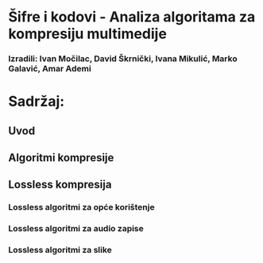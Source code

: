 # Šifre i kodovi - Analiza algoritama za kompresiju multimedije
### Izradili: Ivan Močilac, David Škrnički, Ivana Mikulić, Marko Galavić, Amar Ademi

# Sadržaj:

## Uvod
## Algoritmi kompresije
## Lossless kompresija
### Lossless algoritmi za opće korištenje
### Lossless algoritmi za audio zapise
### Lossless algoritmi za slike
